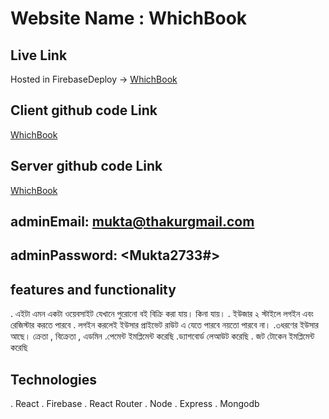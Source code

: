 # Website Name : WhichBook

## Live Link

Hosted in FirebaseDeploy -> [WhichBook](https://which-book.web.app/)

## Client github code Link

[WhichBook](https://github.com/programming-hero-web-course-4/b612-used-products-resale-clients-side-muktaranidas)

## Server github code Link

[WhichBook](https://github.com/programming-hero-web-course-4/b612-used-products-resale-server-side-muktaranidas)

## adminEmail: <mukta@thakurgmail.com>

## adminPassword: <Mukta2733#>

## features and functionality

. এইটা এমন একটা ওয়েবসাইট যেখানে পুরোনো বই বিক্রি করা যায়। কিনা যায়।
. ইউজার ২ স্টাইলে লগইন এবং রেজিস্টার করতে পারবে
. লগইন করলেই ইউসার প্রাইভেট রাউট এ যেতে পারবে নয়তো পারবে না।
.৩ধরণের ইউসার আছে। ক্রেতা , বিক্রেতা , এডমিন
.পেমেন্ট ইমপ্লিমেন্ট করেছি
.ড্যাশবোর্ড লেআউট করেছি
. জট টোকেন ইমপ্লিমেন্ট করেছি

## Technologies

. React
. Firebase
. React Router
. Node
. Express
. Mongodb

<!-- # Getting Started with Create React App

This project was bootstrapped with [Create React App](https://github.com/facebook/create-react-app).

## Available Scripts

In the project directory, you can run:

### `npm start`

Runs the app in the development mode.\
Open [http://localhost:3000](http://localhost:3000) to view it in your browser.

The page will reload when you make changes.\
You may also see any lint errors in the console.

### `npm test`

Launches the test runner in the interactive watch mode.\
See the section about [running tests](https://facebook.github.io/create-react-app/docs/running-tests) for more information.

### `npm run build`

Builds the app for production to the `build` folder.\
It correctly bundles React in production mode and optimizes the build for the best performance.

The build is minified and the filenames include the hashes.\
Your app is ready to be deployed!

See the section about [deployment](https://facebook.github.io/create-react-app/docs/deployment) for more information.

### `npm run eject`

**Note: this is a one-way operation. Once you `eject`, you can't go back!**

If you aren't satisfied with the build tool and configuration choices, you can `eject` at any time. This command will remove the single build dependency from your project.

Instead, it will copy all the configuration files and the transitive dependencies (webpack, Babel, ESLint, etc) right into your project so you have full control over them. All of the commands except `eject` will still work, but they will point to the copied scripts so you can tweak them. At this point you're on your own.

You don't have to ever use `eject`. The curated feature set is suitable for small and middle deployments, and you shouldn't feel obligated to use this feature. However we understand that this tool wouldn't be useful if you couldn't customize it when you are ready for it.

## Learn More

You can learn more in the [Create React App documentation](https://facebook.github.io/create-react-app/docs/getting-started).

To learn React, check out the [React documentation](https://reactjs.org/).

### Code Splitting

This section has moved here: [https://facebook.github.io/create-react-app/docs/code-splitting](https://facebook.github.io/create-react-app/docs/code-splitting)

### Analyzing the Bundle Size

This section has moved here: [https://facebook.github.io/create-react-app/docs/analyzing-the-bundle-size](https://facebook.github.io/create-react-app/docs/analyzing-the-bundle-size)

### Making a Progressive Web App

This section has moved here: [https://facebook.github.io/create-react-app/docs/making-a-progressive-web-app](https://facebook.github.io/create-react-app/docs/making-a-progressive-web-app)

### Advanced Configuration

This section has moved here: [https://facebook.github.io/create-react-app/docs/advanced-configuration](https://facebook.github.io/create-react-app/docs/advanced-configuration)

### Deployment

This section has moved here: [https://facebook.github.io/create-react-app/docs/deployment](https://facebook.github.io/create-react-app/docs/deployment)

### `npm run build` fails to minify

This section has moved here: [https://facebook.github.io/create-react-app/docs/troubleshooting#npm-run-build-fails-to-minify](https://facebook.github.io/create-react-app/docs/troubleshooting#npm-run-build-fails-to-minify) -->
